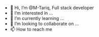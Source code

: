 - 👋 Hi, I’m @M-Tariq, Full stack developer
- 👀 I’m interested in ...
- 🌱 I’m currently learning ...
- 💞️ I’m looking to collaborate on ...
- 📫 How to reach me 

<!---
M-Tariq/M-Tariq is a ✨ special ✨ repository because its `README.md` (this file) appears on your GitHub profile.
You can click the Preview link to take a look at your changes.
--->
